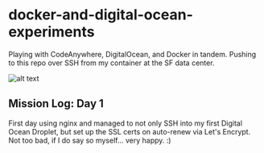 # docker-and-digital-ocean-experiments
Playing with CodeAnywhere, DigitalOcean, and Docker in tandem. Pushing to this repo over SSH from my container at the SF data center.

![alt text](https://res.cloudinary.com/jordan-blakey/image/upload/c_scale,q_10,w_960/v1484811617/Capture_opvwjw.png)

## Mission Log: Day 1
First day using nginx and managed to not only SSH into my first Digital Ocean Droplet, but set up the SSL certs on auto-renew via Let's Encrypt.
Not too bad, if I do say so myself... very happy. :)
